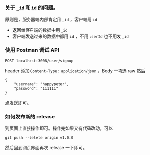 ### 关于 `_id` 和 `id` 的问题。

原则是，服务器端内部肯定用 `_id` ，客户端用 `id`

- 返回给客户端的数据中用 `_id`
- 客户端发送过来的数据中都用 `id` ，不用 `userId` 也不用发 `_id`


### 使用 Postman 调试 API

```
POST localhost:3008/user/signup
```

header 添加 `Content-Type: application/json` ，Body 一项选 raw 然后

```
{
    "username": "happypeter",
    "password": "111111"
}
```

点发送即可。

### 如何发布新的 release

到页面上直接操作即可。操作完如果又有代码改动，可以

```
git push --delete origin v1.0.0
```

然后回到网页界面再次 release 一下即可。
